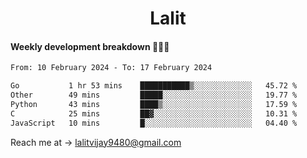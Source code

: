<h1 align="center">Lalit</h1>

#### Weekly development breakdown 👨🏻‍💻
<!--START_SECTION:waka-->

```txt
From: 10 February 2024 - To: 17 February 2024

Go           1 hr 53 mins    ███████████▒░░░░░░░░░░░░░   45.72 %
Other        49 mins         █████░░░░░░░░░░░░░░░░░░░░   19.77 %
Python       43 mins         ████▒░░░░░░░░░░░░░░░░░░░░   17.59 %
C            25 mins         ██▓░░░░░░░░░░░░░░░░░░░░░░   10.31 %
JavaScript   10 mins         █░░░░░░░░░░░░░░░░░░░░░░░░   04.40 %
```

<!--END_SECTION:waka-->

Reach me at → lalitvijay9480@gmail.com
